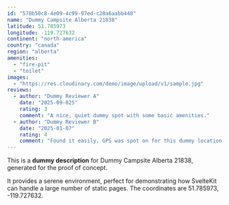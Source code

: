 ```yaml
---
id: "578b50c8-4e09-4c99-97ed-c20a6aabb448"
name: "Dummy Campsite Alberta 21838"
latitude: 51.785973
longitude: -119.727632
continent: "north-america"
country: "canada"
region: "alberta"
amenities:
  - "fire-pit"
  - "toilet"
images:
  - "https://res.cloudinary.com/demo/image/upload/v1/sample.jpg"
reviews:
  - author: "Dummy Reviewer A"
    date: "2025-09-025"
    rating: 3
    comment: "A nice, quiet dummy spot with some basic amenities."
  - author: "Dummy Reviewer B"
    date: "2025-01-07"
    rating: 4
    comment: "Found it easily. GPS was spot on for this dummy location."
---
```


This is a **dummy description** for Dummy Campsite Alberta 21838, generated for the proof of concept.

It provides a serene environment, perfect for demonstrating how SvelteKit can handle a large number of static pages. The coordinates are 51.785973, -119.727632.

